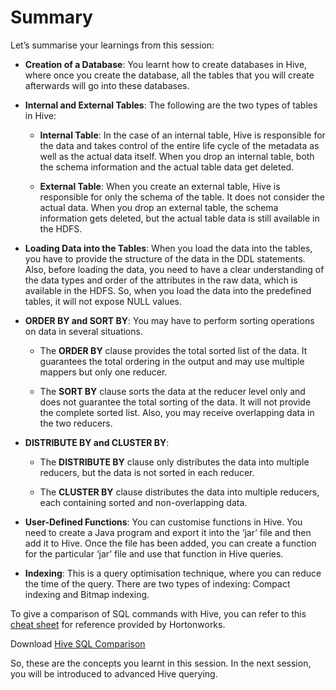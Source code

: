 # Summary

Let’s summarise your learnings from this session:

- **Creation of a Database**: You learnt how to create databases in Hive, where once you create the database, all the tables that you will create afterwards will go into these databases.

- **Internal and External Tables**: The following are the two types of tables in Hive:

  - **Internal Table**: In the case of an internal table, Hive is responsible for the data and takes control of the entire life cycle of the metadata as well as the actual data itself. When you drop an internal table, both the schema information and the actual table data get deleted.

  - **External Table**: When you create an external table, Hive is responsible for only the schema of the table. It does not consider the actual data. When you drop an external table, the schema information gets deleted, but the actual table data is still available in the HDFS.

- **Loading Data into the Tables**: When you load the data into the tables, you have to provide the structure of the data in the DDL statements. Also, before loading the data, you need to have a clear understanding of the data types and order of the attributes in the raw data, which is available in the HDFS. So, when you load the data into the predefined tables, it will not expose NULL values.

- **ORDER BY and SORT BY**: You may have to perform sorting operations on data in several situations.

  - The **ORDER BY** clause provides the total sorted list of the data. It guarantees the total ordering in the output and may use multiple mappers but only one reducer.

  - The **SORT BY** clause sorts the data at the reducer level only and does not guarantee the total sorting of the data. It will not provide the complete sorted list. Also, you may receive overlapping data in the two reducers.

- **DISTRIBUTE BY and CLUSTER BY**:

  - The **DISTRIBUTE BY** clause only distributes the data into multiple reducers, but the data is not sorted in each reducer.

  - The **CLUSTER BY** clause distributes the data into multiple reducers, each containing sorted and non-overlapping data.

- **User-Defined Functions**: You can customise functions in Hive. You need to create a Java program and export it into the ‘jar’ file and then add it to Hive. Once the file has been added, you can create a function for the particular ‘jar’ file and use that function in Hive queries.

- **Indexing**: This is a query optimisation technique, where you can reduce the time of the query. There are two types of indexing: Compact indexing and Bitmap indexing.

To give a comparison of SQL commands with Hive, you can refer to this [cheat sheet](http://hortonworks.com/wp-content/uploads/2016/05/Hortonworks.CheatSheet.SQLtoHive.pdf) for reference provided by Hortonworks.

Download [Hive SQL Comparison](Docs/Cheet_Sheets/SQL_to_Hive.pdf)

So, these are the concepts you learnt in this session. In the next session, you will be introduced to advanced Hive querying.

